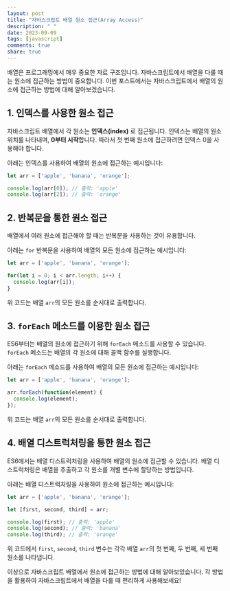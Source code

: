 ```yaml
---
layout: post
title: "자바스크립트 배열 원소 접근(Array Access)"
description: " "
date: 2023-09-09
tags: [javascript]
comments: true
share: true
---
```


배열은 프로그래밍에서 매우 중요한 자료 구조입니다. 자바스크립트에서 배열을 다룰 때는 원소에 접근하는 방법이 중요합니다. 이번 포스트에서는 자바스크립트에서 배열의 원소에 접근하는 방법에 대해 알아보겠습니다.

## 1. 인덱스를 사용한 원소 접근

자바스크립트 배열에서 각 원소는 **인덱스(index)** 로 접근됩니다. 인덱스는 배열의 원소 위치를 나타내며, **0부터 시작**합니다. 따라서 첫 번째 원소에 접근하려면 인덱스 0을 사용해야 합니다.

아래는 인덱스를 사용하여 배열의 원소에 접근하는 예시입니다:
```javascript
let arr = ['apple', 'banana', 'orange'];

console.log(arr[0]); // 출력: 'apple'
console.log(arr[2]); // 출력: 'orange'
```

## 2. 반복문을 통한 원소 접근

배열에서 여러 원소에 접근해야 할 때는 반복문을 사용하는 것이 유용합니다. 

아래는 `for` 반복문을 사용하여 배열의 모든 원소에 접근하는 예시입니다:
```javascript
let arr = ['apple', 'banana', 'orange'];

for(let i = 0; i < arr.length; i++) {
  console.log(arr[i]);
}
```
위 코드는 배열 `arr`의 모든 원소를 순서대로 출력합니다.

## 3. `forEach` 메소드를 이용한 원소 접근

ES6부터는 배열의 원소에 접근하기 위해 `forEach` 메소드를 사용할 수 있습니다. `forEach` 메소드는 배열의 각 원소에 대해 콜백 함수를 실행합니다.

아래는 `forEach` 메소드를 사용하여 배열의 모든 원소에 접근하는 예시입니다:
```javascript
let arr = ['apple', 'banana', 'orange'];

arr.forEach(function(element) {
  console.log(element);
});
```
위 코드는 배열 `arr`의 모든 원소를 순서대로 출력합니다.

## 4. 배열 디스트럭처링을 통한 원소 접근

ES6에서는 배열 디스트럭처링을 사용하여 배열의 원소에 접근할 수 있습니다. 배열 디스트럭처링은 배열을 추출하고 각 원소를 개별 변수에 할당하는 방법입니다.

아래는 배열 디스트럭처링을 사용하여 원소에 접근하는 예시입니다:
```javascript
let arr = ['apple', 'banana', 'orange'];

let [first, second, third] = arr;

console.log(first); // 출력: 'apple'
console.log(second); // 출력: 'banana'
console.log(third); // 출력: 'orange'
```
위 코드에서 `first`, `second`, `third` 변수는 각각 배열 `arr`의 첫 번째, 두 번째, 세 번째 원소를 나타냅니다.

이상으로 자바스크립트 배열에서 원소에 접근하는 방법에 대해 알아보았습니다. 각 방법을 활용하여 자바스크립트에서 배열을 다룰 때 편리하게 사용해보세요!